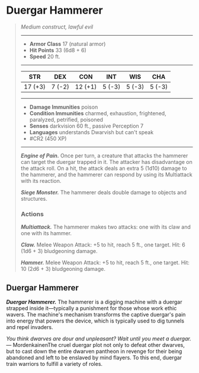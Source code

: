 # Duergar Hammerer
>*Medium construct, lawful evil*
>___
>- **Armor Class** 17 (natural armor)
>- **Hit Points** 33 (6d8 + 6)
>- **Speed** 20 ft.
>___
>|STR|DEX|CON|INT|WIS|CHA|
>|:---:|:---:|:---:|:---:|:---:|:---:|
>|17 (+3)|7 (-2)|12 (+1)|5 (-3)|5 (-3)|5 (-3)|
>___
>- **Damage Immunities** poison
>- **Condition Immunities** charmed, exhaustion, frightened, paralyzed, petrified, poisoned
>- **Senses** darkvision 60 ft., passive Perception 7
>- **Languages** understands Dwarvish but can't speak
>- #CR2 (450 XP)
>___
>***Engine of Pain.*** Once per turn, a creature that attacks the hammerer can target the duergar trapped in it. The attacker has disadvantage on the attack roll. On a hit, the attack deals an extra 5 (1d10) damage to the hammerer, and the hammerer can respond by using its Multiattack with its reaction.  
>
>***Siege Monster.*** The hammerer deals double damage to objects and structures.  
>
>### Actions
>***Multiattack.*** The hammerer makes two attacks: one with its claw and one with its hammer.  
>
>***Claw.*** Melee Weapon Attack: +5 to hit, reach 5 ft., one target. Hit: 6 (1d6 + 3) bludgeoning damage.  
>
>***Hammer.*** Melee Weapon Attack: +5 to hit, reach 5 ft., one target. Hit: 10 (2d6 + 3) bludgeoning damage.

## Duergar Hammerer

***Duergar Hammerer.*** The hammerer is a digging machine with a duergar strapped inside it—typically a punishment for those whose work ethic wavers. The machine's mechanism transforms the captive duergar's pain into energy that powers the device, which is typically used to dig tunnels and repel invaders.

*You think dwarves are dour and unpleasant? Wait until you meet a duergar.*— MordenkainenThe cruel duergar plot not only to defeat other dwarves, but to cast down the entire dwarven pantheon in revenge for their being abandoned and left to be enslaved by mind flayers. To this end, duergar train warriors to fulfill a variety of roles.